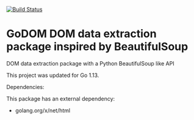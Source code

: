 [![Build Status](https://github.com/mlavergn/paw-xhr-codegen/workflows/CI/badge.svg?branch=master)](https://github.com/mlavergn/paw-xhr-codegen/actions)

# GoDOM DOM data extraction package inspired by BeautifulSoup

DOM data extraction package with a Python BeautifulSoup like API

This project was updated for Go 1.13.

Dependencies:

This package has an external dependency:

* golang.org/x/net/html
